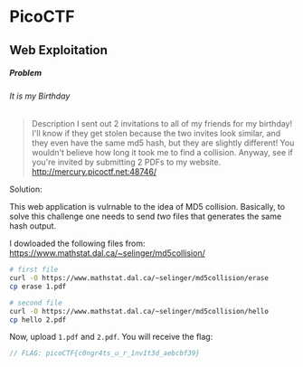 # PicoCTF

## Web Exploitation

##### Problem

###### It is my Birthday
> Description
> I sent out 2 invitations to all of my friends for my birthday! I'll know if they get stolen because the two invites look similar, and they even have the same md5 hash, but they are slightly different! You wouldn't believe how long it took me to find a collision. Anyway, see if you're invited by submitting 2 PDFs to my website. http://mercury.picoctf.net:48746/

Solution:

This web application is vulrnable to the idea of MD5 collision. Basically, to solve this challenge one needs to send _two_ files that generates the same hash output.

I dowloaded the following files from: https://www.mathstat.dal.ca/~selinger/md5collision/

```sh
# first file
curl -O https://www.mathstat.dal.ca/~selinger/md5collision/erase
cp erase 1.pdf

# second file
curl -O https://www.mathstat.dal.ca/~selinger/md5collision/hello
cp hello 2.pdf
```

Now, upload `1.pdf` and `2.pdf`. You will receive the flag:

```php
// FLAG: picoCTF{c0ngr4ts_u_r_1nv1t3d_aebcbf39}
```

